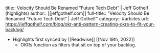 title:: Velocity Should Be Renamed “Future Tech Debt” | Jeff Gothelf (highlights)
author:: [[jeffgothelf.com]]
full-title:: "Velocity Should Be Renamed “Future Tech Debt” | Jeff Gothelf"
category:: #articles
url:: https://jeffgothelf.com/blog/okr-anti-pattern-creating-okrs-to-fit-your-backlog/

- Highlights first synced by [[Readwise]] [[Nov 19th, 2022]]
	- OKRs function as filters that sit on top of your backlog.